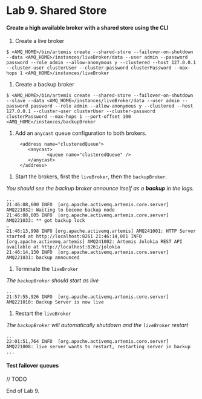 Lab 9. Shared Store
===
#### Create a high available broker with a shared store using the CLI
1. Create a live broker
```
$ <AMQ_HOME>/bin/artemis create --shared-store --failover-on-shutdown --data <AMQ_HOME>/instances/liveBroker/data --user admin --password password --role admin --allow-anonymous y --clustered --host 127.0.0.1 --cluster-user clusterUser --cluster-password clusterPassword --max-hops 1 <AMQ_HOME>/instances/liveBroker
```
1. Create a backup broker
```
$ <AMQ_HOME>/bin/artemis create --shared-store --failover-on-shutdown --slave --data <AMQ_HOME>/instances/liveBroker/data --user admin --password password --role admin --allow-anonymous y --clustered --host 127.0.0.1 --cluster-user clusterUser --cluster-password clusterPassword --max-hops 1 --port-offset 100 <AMQ_HOME>/instances/backupBroker
```
1. Add an `anycast` queue configuration to both brokers.
```
     <address name="clusteredQueue">
        <anycast>
               <queue name="clusteredQueue" />
        </anycast>
     </address>
```
1. Start the brokers, first the `liveBroker`, then the `backupBroker`.

  *You should see the backup broker announce itself as a **backup** in the logs.*
```
...
21:46:08,600 INFO  [org.apache.activemq.artemis.core.server] AMQ221032: Waiting to become backup node
21:46:08,605 INFO  [org.apache.activemq.artemis.core.server] AMQ221033: ** got backup lock
…
21:46:13,998 INFO [org.apache.activemq.artemis] AMQ241001: HTTP Server started at http://localhost:8261 21:46:14,001 INFO [org.apache.activemq.artemis] AMQ241002: Artemis Jolokia REST API available at http://localhost:8261/jolokia
21:46:14,130 INFO  [org.apache.activemq.artemis.core.server] AMQ221031: backup announced
```
1. Terminate the `liveBroker`

  *The `backupBroker` should start as live*
```
...
21:57:55,926 INFO  [org.apache.activemq.artemis.core.server] AMQ221010: Backup Server is now live
```
1. Restart the `liveBroker`

  *The `backupBroker` will automatically shutdown  and the `liveBroker` restart*
```
...
22:01:51,764 INFO  [org.apache.activemq.artemis.core.server] AMQ221008: live server wants to restart, restarting server in backup
...
```

#### Test failover queues
// TODO

End of Lab 9.
